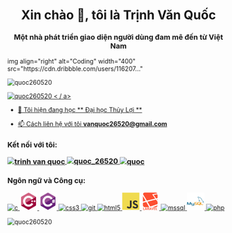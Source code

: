 <h1 align = "center"> Xin chào 👋, tôi là Trịnh Văn Quốc </h1>
<h3 align = "center"> Một nhà phát triển giao diện người dùng đam mê đến từ Việt Nam </h3>
img align="right" alt="Coding" width="400" src="https://cdn.dribbble.com/users/116207..."

<p align = "left"> <img src = "https://komarev.com/ghpvc/?username=quoc260520&label=Profile%20views&color=0e75b6&style=flat" alt = "quoc260520" /> </p>

<p align = "left"> <a href = "https : //github.com/ryo-ma/github-profile-trophy "> <img src =" https://github-profile-trophy.vercel.app/?username=quoc260520 "alt =" quoc260520 "/> < / a> </p>

- 🌱 Tôi hiện đang học ** Đại học Thủy Lợi **

- 📫 Cách liên hệ với tôi **vanquoc26520@gmail.com**

<h3 align = "left"> Kết nối với tôi: </ h3>
<p align = "left">
<a href="https://fb.com/trinh van quoc" target="blank"> <img align = "center" src = "https://raw.githubusercontent.com/rahuldkjain/github-profile-readme -generator / master / src / images / icon / Social / facebook.svg "alt =" trinh van quoc "height =" 30 "width =" 40 "/> </a>
<a href =" https: // instagram .com / quoc_26520 "target =" blank "> <img align =" center "src =" https://raw.githubusercontent.com/rahuldkjain/github-profile-readme-generator/master/src/images/icons/Social /instagram.svg "alt =" quoc_26520 "height =" 30 "width =" 40 "/> </a>
<a href="https://discord.gg/quoc" target="blank"> <img align = "center" src = "https: //raw.githubusercontent.com / rahuldkjain / github-profile-readme-generate / master / src / images / icon / Social / discord.svg "alt =" quoc "height =" 30 "width =" 40 "/> </a>
</ p >

<h3 align = "left"> Ngôn ngữ và Công cụ: </h3>
<p align = "left"> <a href="https://www.cprogramming.com/" target="_blank" rel="noreferrer"> <img src = "https://raw.githubusercontent.com/ devicons / devicon / master / icon / c / c-original.svg "alt =" c "width =" 40 "height =" 40 "/> </a> <a href =" https: //www.w3schools. com / cpp / "target =" _ blank "rel =" noreferrer "> <img src =" https://raw.githubusercontent.com/devicons/devicon/master/icons/cplusplus/cplusplus-original.svg "alt =" cplusplus "width =" 40 "height =" 40 "/> </a> <a href="https://www.w3schools.com/cs/" target="_blank" rel="noreferrer"> <img src = "https://raw.githubusercontent.com/devicons/devicon/master/icons/csharp/csharp-original.svg "alt =" csharp "width =" 40 "height =" 40 "/> </a> <a href = "https://www.w3schools.com/css/" target = "_ blank" rel = "noreferrer"> <img src = "https://raw.githubusercontent.com/devicons/devicon/master/icons/css3 /css3-original-wordmark.svg "alt =" css3 "width =" 40 "height =" 40 "/> </a> <a href =" https://git-scm.com/ "target =" _ blank "rel =" noreferrer "> <img src =" https://www.vectorlogo.zone/logos/git-scm/git-scm-icon.svg "alt =" git "width =" 40 "height =" 40 "/> </a> <a href = "https://www.w3.org/html/" target = "_ blank" rel = "noreferrer"> <img src = "https://raw.githubusercontent.com/devicons/devicon/master/icons /html5/html5-original-wordmark.svg "alt =" html5 "width =" 40 "height =" 40 "/> </a> <a href =" https://developer.mozilla.org/en-US / docs / Web / JavaScript "target =" _ blank "rel =" noreferrer "> <img src =" https://raw.githubusercontent.com/devicons/devicon/master/icons/javascript/javascript-original.svg "alt = "javascript" width = "40" height = "40" /> </a> <a href="https://laravel.com/" target="_blank" rel="noreferrer"> <img src = " https://raw.githubusercontent.com/devicons/devicon/master/icons/laravel/laravel-plain-wordmark.svg "alt =" laravel "width =" 40 "height =" 40 "/> </a> <a href = "https://www.microsoft.com/en-us/sql-server" target = "_ blank" rel = "noreferrer"> <img src = "https://www.svgrepo.com/show/303229/ microsoft-sql-server-logo.svg "alt =" mssql "width =" 40 "height =" 40 "/> </a> <a href =" https://www.mysql.com/ "target =" _blank "rel =" noreferrer "> <img src =" https://raw.githubusercontent.com/devicons/devicon/master/icons/mysql/mysql-original-wordmark.svg "alt =" mysql "width =" 40 "height =" 40 "/> </ a> <a href="https://www.php.net" target="_blank" rel="noreferrer"> <img src = "https://raw.githubusercontent.com/devicons/devicon/master/ biểu tượng / php / php-original.svg "alt =" php "width =" 40 "height =" 40 "/> </a> </p>

<p> <img align = "center" src = "https://github-readme-stats.vercel.app/api/top-langs?username=quoc260520&show_icons=true&locale=vi&layout=compact" alt = "quoc260520" /> </p>

